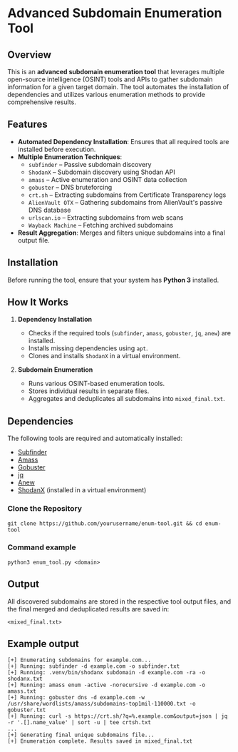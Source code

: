 # Advanced Subdomain Enumeration Tool

## Overview

This is an **advanced subdomain enumeration tool** that leverages multiple open-source intelligence (OSINT) tools and APIs to gather subdomain information for a given target domain. The tool automates the installation of dependencies and utilizes various enumeration methods to provide comprehensive results.

## Features

- **Automated Dependency Installation**: Ensures that all required tools are installed before execution.
- **Multiple Enumeration Techniques**:
  - `subfinder` – Passive subdomain discovery
  - `ShodanX` – Subdomain discovery using Shodan API
  - `amass` – Active enumeration and OSINT data collection
  - `gobuster` – DNS bruteforcing
  - `crt.sh` – Extracting subdomains from Certificate Transparency logs
  - `AlienVault OTX` – Gathering subdomains from AlienVault's passive DNS database
  - `urlscan.io` – Extracting subdomains from web scans
  - `Wayback Machine` – Fetching archived subdomains
- **Result Aggregation**: Merges and filters unique subdomains into a final output file.

## Installation

Before running the tool, ensure that your system has **Python 3** installed.


## How It Works

1. **Dependency Installation**  
   - Checks if the required tools (`subfinder`, `amass`, `gobuster`, `jq`, `anew`) are installed.  
   - Installs missing dependencies using `apt`.  
   - Clones and installs `ShodanX` in a virtual environment.  

2. **Subdomain Enumeration**  
   - Runs various OSINT-based enumeration tools.  
   - Stores individual results in separate files.  
   - Aggregates and deduplicates all subdomains into `mixed_final.txt`.  

## Dependencies

The following tools are required and automatically installed:

- [Subfinder](https://github.com/projectdiscovery/subfinder)
- [Amass](https://github.com/owasp-amass/amass)
- [Gobuster](https://github.com/OJ/gobuster)
- [jq](https://stedolan.github.io/jq/)
- [Anew](https://github.com/tomnomnom/anew)
- [ShodanX](https://github.com/RevoltSecurities/ShodanX) (installed in a virtual environment)

### Clone the Repository

`git clone https://github.com/yourusername/enum-tool.git && cd enum-tool`

### Command example

`python3 enum_tool.py <domain>`


## Output

All discovered subdomains are stored in the respective tool output files, and the final merged and deduplicated results are saved in:

`<mixed_final.txt>`

## Example output

```
[+] Enumerating subdomains for example.com...
[+] Running: subfinder -d example.com -o subfinder.txt
[+] Running: .venv/bin/shodanx subdomain -d example.com -ra -o shodanx.txt
[+] Running: amass enum -active -norecursive -d example.com -o amass.txt
[+] Running: gobuster dns -d example.com -w /usr/share/wordlists/amass/subdomains-top1mil-110000.txt -o gobuster.txt
[+] Running: curl -s https://crt.sh/?q=%.example.com&output=json | jq -r '.[].name_value' | sort -u | tee crtsh.txt
...
[+] Generating final unique subdomains file...
[+] Enumeration complete. Results saved in mixed_final.txt
```
